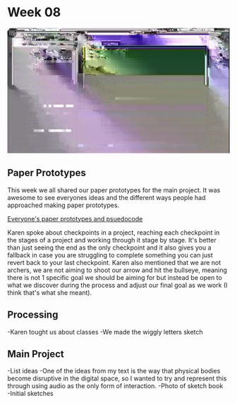 # Week 08
![](andy_glitch.jpg)

## Paper Prototypes
This week we all shared our paper prototypes for the main project. It was awesome to see everyones ideas and the different ways people had approached making paper prototypes.

[Everyone's paper prototypes and psuedocode](https://docs.google.com/presentation/d/1dX_ZDAdoo_U-JSXTtUxhwClVBWJZjEu7X48fx6t4-Zc/edit#slide=id.g980079f83c_14_0)

Karen spoke about checkpoints in a project, reaching each checkpoint in the stages of a project and working through it stage by stage. It's better than just seeing the end as the only checkpoint and it also gives you a fallback in case you are struggling to complete something you can just revert back to your last checkpoint. Karen also mentioned that we are not archers, we are not aiming to shoot our arrow and hit the bullseye, meaning there is not 1 specific goal we should be aiming for but instead be open to what we discover during the process and adjust our final goal as we work (I think that's what she meant).

## Processing
-Karen tought us about classes
-We made the wiggly letters sketch

## Main Project
-List ideas
  -One of the ideas from my text is the way that physical bodies become disruptive in the digital space, so I wanted to try and represent this through using audio as the only form of interaction.
-Photo of sketch book  
-Initial sketches  
